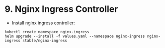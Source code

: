 # 9. Nginx Ingress Controller

* Install nginx ingress controller:
```
kubectl create namespace nginx-ingress
helm upgrade --install -f values.yaml --namespace nginx-ingress nginx-ingress stable/nginx-ingress
```
